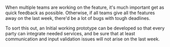 When multiple teams are working on the feature, it's much important get as quick feedback as possible. Otherwise, if all teams give all the features away on the last week, there'd be a lot of bugs with tough deadlines.

To sort this out, an Initial working prototype can be developed so that every party can integrate needed services, and be sure that at least communication and input validation issues will not arise on the last week.
